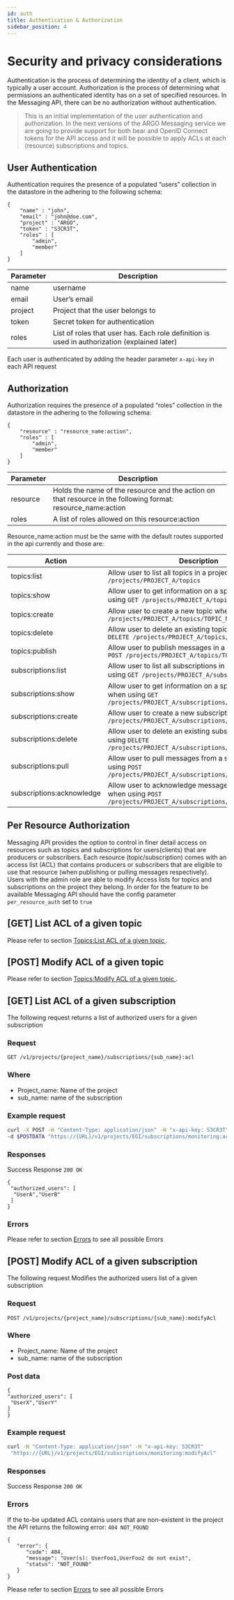 ```yaml
---
id: auth
title: Authentication & Authorization
sidebar_position: 4
---
```


# Security and privacy considerations

Authentication is the process of determining the identity of a client, which is typically a user account. Authorization
is the process of determining what permissions an authenticated identity has on a set of specified resources. In the
Messaging API, there can be no authorization without authentication.

> This is an initial implementation of the user authentication and authorization. In the next versions of the ARGO
> Messaging service we are going to provide support for both bear and OpenID Connect tokens for the API access and it will
> be possible to apply ACLs at each (resource) subscriptions and topics.

## User Authentication

Authentication requires the presence of a populated “users” collection in the datastore in the adhering to the following
schema:

```
{
	"name" : "john",
	"email" : "john@doe.com",
	"project" : "ARGO",
	"token" : "S3CR3T",
	"roles" : [
		"admin",
		"member"
	]
}
```

| Parameter | Description                                                                                  |
|-----------|----------------------------------------------------------------------------------------------|
| name      | username                                                                                     |
| email     | User’s email                                                                                 |
| project   | Project that the user belongs to                                                             |
| token     | Secret token for authentication                                                              |
| roles     | List of roles that user has. Each role definition is used in authorization (explained later) |

Each user is authenticated by adding the header parameter `x-api-key` in each API request

## Authorization

Authorization requires the presence of a populated “roles” collection in the datastore in the adhering to the following
schema:

```
{
	"resource" : "resource_name:action",
	"roles" : [
		"admin",
		"member"
	]
}
```

| Parameter | Description                                                                                                  |
|-----------|--------------------------------------------------------------------------------------------------------------|
| resource  | Holds the name of the resource and the action on that resource in the following format: resource_name:action |
| roles     | A list of roles allowed on this resource:action                                                              |

Resource_name:action must be the same with the default routes supported in the api currently and those are:

| Action                    | Description                                                                                                              |
|---------------------------|--------------------------------------------------------------------------------------------------------------------------|
| topics:list               | Allow user to list all topics in a project when using  `GET /projects/PROJECT_A/topics`                                  |
| topics:show               | Allow user to get information on a specific topic when using `GET /projects/PROJECT_A/topics/TOPIC_A`                    |
| topics:create             | Allow user to create a new topic when using `PUT /projects/PROJECT_A/topics/TOPIC_NEW`                                   |
| topics:delete             | Allow user to delete an existing topic when using `DELETE /projects/PROJECT_A/topics/TOPIC_A`                            |
| topics:publish            | Allow user to publish messages in a topic when using `POST /projects/PROJECT_A/topics/TOPIC_A:publish`                   |
| subscriptions:list        | Allow user to list all subscriptions in a project when using `GET /projects/PROJECT_A/subscriptions`                     |
| subscriptions:show        | Allow user to get information on a specific subscription when using `GET /projects/PROJECT_A/subscriptions/SUB_A`        |
| subscriptions:create      | Allow user to create a new subscription when using `PUT /projects/PROJECT_A/subscriptions/SUB_NEW`                       |
| subscriptions:delete      | Allow user to delete an existing subscription when using `DELETE /projects/PROJECT_A/subscriptions/SUB_A`                |
| subscriptions:pull        | Allow user to pull messages from a subscription when using `POST /projects/PROJECT_A/subscriptions/SUB_A:pull`           |
| subscriptions:acknowledge | Allow user to acknowledge messages that has pulled when using `POST /projects/PROJECT_A/subscriptions/SUB_A:acknowledge` |

## Per Resource Authorization

Messaging API provides the option to control in finer detail access on resources such as topics and subscriptions for
users(clients) that are producers or subscribers. Each resource (topic/subscription) comes with an access list (ACL)
that contains producers or subscribers that are eligible to use that resource (when publishing or pulling messages
respectively). Users with the admin role are able to modify Access lists for topics and subscriptions on the project
they belong. In order for the feature to be available Messaging API should have the config parameter `per_resource_auth`
set to `true`

## [GET] List ACL of a given topic

Please refer to section [Topics:List ACL of a given topic ](/api_advanced/api_topics.md#get-list-acl-of-a-given-topic).

## [POST] Modify ACL of a given topic

Please refer to
section [Topics:Modify ACL of a given topic ](/api_advanced/api_topics.md#post-modify-acl-of-a-given-topic).

## [GET] List ACL of a given subscription

The following request returns a list of authorized users for a given subscription

### Request

`GET /v1/projects/{project_name}/subscriptions/{sub_name}:acl`

### Where

- Project_name: Name of the project
- sub_name: name of the subscription

### Example request

```bash
curl -X POST -H "Content-Type: application/json" -H "x-api-key: S3CR3T"  
-d $POSTDATA "https://{URL}/v1/projects/EGI/subscriptions/monitoring:acl"
```

### Responses

Success Response
`200 OK`

```
{
 "authorized_users": [
  "UserA","UserB"
 ]
}
```

### Errors

Please refer to section [Errors](/api_basic/api_errors.md) to see all possible Errors

## [POST] Modify ACL of a given subscription

The following request Modifies the authorized users list of a given subscription

### Request

`POST /v1/projects/{project_name}/subscriptions/{sub_name}:modifyAcl`

### Where

- Project_name: Name of the project
- sub_name: name of the subscription

### Post data

```
{
"authorized_users": [
 "UserX","UserY"
]
}
```

### Example request

```bash
curl -H "Content-Type: application/json" -H "x-api-key: S3CR3T" 
 "https://{URL}/v1/projects/EGI/subscriptions/monitoring:modifyAcl"
```

### Responses

Success Response
`200 OK`

### Errors

If the to-be updated ACL contains users that are non-existent in the project the API returns the following error:
`404 NOT_FOUND`

```
{
   "error": {
      "code": 404,
      "message": "User(s): UserFoo1,UserFoo2 do not exist",
      "status": "NOT_FOUND"
   }
}
```

Please refer to section [Errors](/api_basic/api_errors.md) to see all possible Errors
